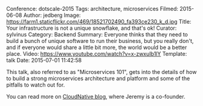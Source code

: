 Conference: dotscale-2015
Tags: architecture, microservices
Filmed: 2015-06-08
Author: jedberg
Image: https://farm1.staticflickr.com/469/18521702490_fa393ce230_k_d.jpg
Title: Your infrastructure is not a unique snowflake, and that's ok!
Curator: sylvinus
Category: Backend
Summary: Everyone thinks that they need to build a bunch of unique software to run their business, but you really don't, and if everyone would share a little bit more, the world would be a better place.
Video: https://www.youtube.com/watch?v=x-zwxuIb1lY
Template: talk
Date: 2015-07-01 11:42:58

This talk, also referred to as "Microservices 101", gets into the details of how to build a strong microservices architecture and platform and some of the pitfalls to watch out for.

You can read more on [CloudNative blog](https://cloudnative.io/blog/2015/07/your-infrastructure-is-not-a-unique-snowflake-and-thats-ok/), where Jeremy is a co-founder.